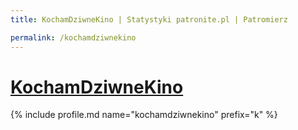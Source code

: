 ```yaml
---
title: KochamDziwneKino | Statystyki patronite.pl | Patromierz

permalink: /kochamdziwnekino
---
```


# [KochamDziwneKino](https://patronite.pl/kochamdziwnekino)

{% include profile.md name="kochamdziwnekino" prefix="k" %}

